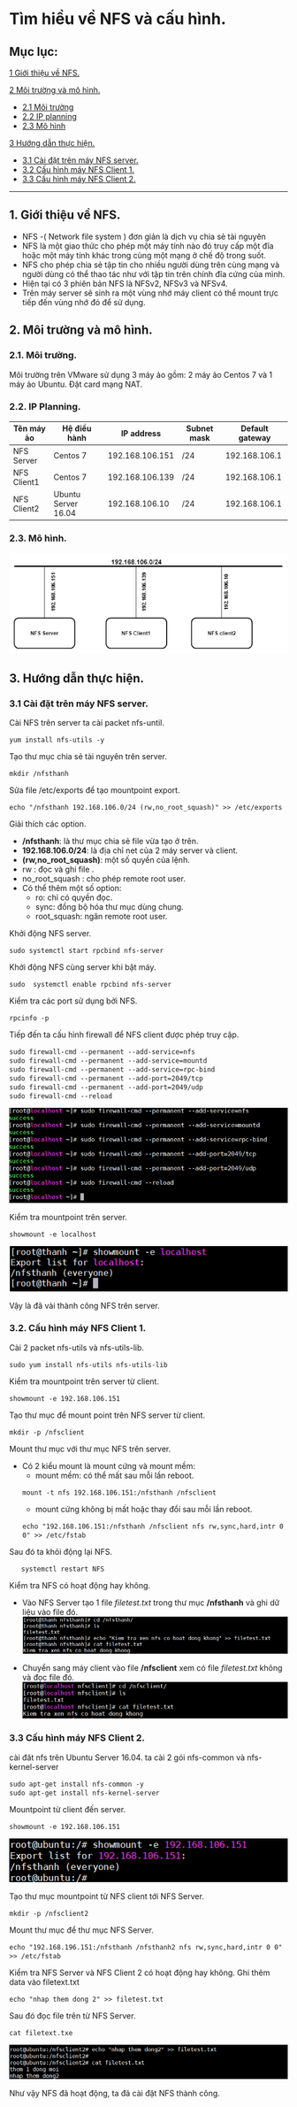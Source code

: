 # **Tìm hiều về NFS và cấu hình.**

## Mục lục:

[1 Giới thiệu về NFS.](#1)

[2 Môi trường và mô hình.](#2)
- [2.1 Môi trường](#2.1)
- [2.2 IP planning](#2.2)
- [2.3 Mô hình](#2.3)

[3 Hướng dẫn thực hiện.](#3)
- [3.1 Cài đặt trên máy NFS server.](#3.1)
- [3.2 Cấu hình máy NFS Client 1.](#3.2)
- [3.3 Cấu hình máy NFS Client 2.](#3.3)

----

<a name="1"></a>
## 1. Giới thiệu về NFS.

- NFS -( Network file system ) đơn giản là dịch vụ chia sẻ tài nguyên 
- NFS là một giao thức cho phép một máy tính nào đó truy cấp một đĩa hoặc một máy tính khác trong cùng một mạng ở chế độ trong suốt. 
- NFS cho phép chia sẻ tập tin cho nhiều người  dùng trên cùng mạng và người dùng có thể thao tác  như với tập tin trên chính đĩa cứng của mình.
- Hiện tại có 3 phiên bản NFS là NFSv2, NFSv3 và NFSv4.
- Trên máy server sẽ  sinh ra một vùng nhớ máy client có thể mount trực tiếp đến vùng nhớ đó để sử dụng.

<a name="2"></a>
## 2. Môi trường và mô hình.

<a name="2.1"></a>
### 2.1. Môi trường.
Môi trường trên VMware sử dụng 3 máy ảo gồm: 2 máy ảo Centos 7 và 1 máy ảo Ubuntu. Đặt card mạng NAT.

<a name ="2.2"></a>
### 2.2. IP Planning.
|  Tên máy ảo  | Hệ điều hành    |IP address | Subnet mask |Default gateway|
|------|------|-------|-----|-------|
| NFS Server |  Centos 7| 192.168.106.151 | /24| 192.168.106.1|
| NFS Client1 |  Centos 7|192.168.106.139 | /24 |192.168.106.1|
| NFS Client2 |Ubuntu Server 16.04| 192.168.106.10 | /24 | 192.168.106.1|
<a name="2.3"></a>
### 2.3. Mô hình.

![](anhnfs/anh21.png)

<a name="3"></a>
## 3. Hướng dẫn thực hiện.
<a name="3.1"></a>
### 3.1 Cài đặt trên máy NFS server.
Cài NFS trên server ta cài packet nfs-until.
 ```
yum install nfs-utils -y
 ```
Tạo thư mục chia sẻ tài nguyên trên server.
```
mkdir /nfsthanh
```
Sửa file /etc/exports để tạo mountpoint export.
```
echo "/nfsthanh 192.168.106.0/24 (rw,no_root_squash)" >> /etc/exports
```
Giải thích các option. 
- **/nfsthanh**: là thư mục chia sẻ file vừa tạo ở trên.
- **192.168.106.0/24**: là địa chỉ net của 2 máy server và client.
- **(rw,no_root_squash)**: một số quyền của lệnh.
- rw : đọc và ghi file .
- no_root_squash : cho phép remote root user.
- Có thể thêm một số option:
    - ro: chỉ có quyền đọc.
    - sync: đồng bộ hóa thư mục dùng chung.
    - root_squash: ngăn remote root user.

Khởi động NFS server.
```
sudo systemctl start rpcbind nfs-server
```

Khởi động NFS cùng server khi bật máy.
```
sudo  systemctl enable rpcbind nfs-server
```

Kiểm tra các port sử dụng bởi NFS.
```
rpcinfo -p
```
Tiếp đến ta cấu hình firewall để NFS client được phép truy cập.
```
sudo firewall-cmd --permanent --add-service=nfs
sudo firewall-cmd --permanent --add-service=mountd
sudo firewall-cmd --permanent --add-service=rpc-bind
sudo firewall-cmd --permanent --add-port=2049/tcp
sudo firewall-cmd --permanent --add-port=2049/udp
sudo firewall-cmd --reload
```
![](anhnfs/anh10.png)

Kiểm tra mountpoint trên server. 
```
showmount -e localhost
```
![](anhnfs/anh11.png)

Vậy là đã vài thành công NFS trên server.

<a name="3.2"></a>
### 3.2. Cấu hình máy NFS Client 1.
Cài 2 packet nfs-utils và nfs-utils-lib.
```
sudo yum install nfs-utils nfs-utils-lib
```

Kiểm tra mountpoint trên server từ client.
```
showmount -e 192.168.106.151
```
Tạo thư mục để mount point trên NFS server từ client.
```
mkdir -p /nfsclient
```
Mount thư mục với thư mục NFS trên server.
- Có 2 kiểu mount là mount cứng và mount mềm:
    - mount mềm: có thể mất sau mỗi lần reboot. 
    ``` 
    mount -t nfs 192.168.106.151:/nfsthanh /nfsclient
    ```
    - mount cứng không bị mất hoặc thay đổi sau mỗi lần reboot.
    ```
    echo "192.168.106.151:/nfsthanh /nfsclient nfs rw,sync,hard,intr 0 0" >> /etc/fstab
    ```
Sau đó ta khỏi động lại NFS.
 ```
    systemctl restart NFS
```
Kiểm tra NFS có hoạt động hay không.
- Vào NFS Server tạo 1 file *filetest.txt* trong thư mục **/nfsthanh** và ghi dữ liệu vào file đó.
![](anhnfs/ANH12.png)

- Chuyển sang máy client vào file **/nfsclient** xem có file *filetest.txt* không và đọc file đó.
![](anhnfs/anh13.png)

<a name ="3.3"></a>
### 3.3 Cấu hình máy NFS Client 2.
cài đăt  nfs trên Ubuntu Server 16.04. ta cài 2 gói nfs-common và nfs-kernel-server
```
sudo apt-get install nfs-common -y
sudo apt-get install nfs-kernel-server
```
Mountpoint từ client đến server.
```
showmount -e 192.168.106.151
```
![](anhnfs/anh9.png)

Tạo thư mục mountpoint từ NFS client tới NFS Server.
```
mkdir -p /nfsclient2
```
Mount thư mục để thư mục NFS Server.
```
echo "192.168.196.151:/nfsthanh /nfsthanh2 nfs rw,sync,hard,intr 0 0" >> /etc/fstab
```
Kiểm tra NFS Server và NFS Client 2 có hoạt động hay không.
Ghi thêm data vào filetext.txt
```
echo "nhap them dong 2" >> filetest.txt
``` 
Sau đó đọc file trên từ NFS Server.
```
cat filetext.txe
```
![](anhnfs/anh8.png)

Như vậy NFS đã hoạt động, ta đã cài đặt NFS thành công.
